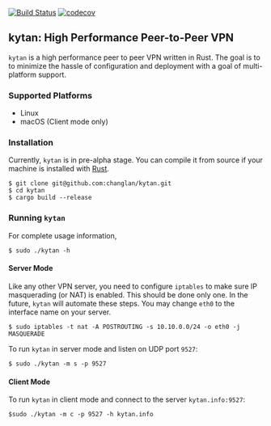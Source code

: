 [![Build Status](https://travis-ci.org/changlan/kytan.svg?branch=master)](https://travis-ci.org/changlan/kytan)
[![codecov](https://codecov.io/gh/changlan/kytan/branch/master/graph/badge.svg)](https://codecov.io/gh/changlan/kytan)

## kytan: High Performance Peer-to-Peer VPN

`kytan` is a high performance peer to peer VPN written in Rust. The goal is to
to minimize the hassle of configuration and deployment with a goal of
multi-platform support.

### Supported Platforms

- Linux
- macOS (Client mode only)

### Installation

Currently, `kytan` is in pre-alpha stage. You can compile it from source if
your machine is installed with [Rust](https://www.rust-lang.org/en-US/install.html).

```
$ git clone git@github.com:changlan/kytan.git
$ cd kytan
$ cargo build --release
```

### Running `kytan`

For complete usage information,

```
$ sudo ./kytan -h
```

#### Server Mode

Like any other VPN server, you need to configure `iptables` to make sure IP
masquerading (or NAT) is enabled. This should be done only one. In the future,
`kytan` will automate these steps. You may change `eth0` to the interface name 
on your server.

```
$ sudo iptables -t nat -A POSTROUTING -s 10.10.0.0/24 -o eth0 -j MASQUERADE
```

To run `kytan` in server mode and listen on UDP port `9527`:

```
$ sudo ./kytan -m s -p 9527
```

#### Client Mode

To run `kytan` in client mode and connect to the server `kytan.info:9527`:

```
$sudo ./kytan -m c -p 9527 -h kytan.info
```

